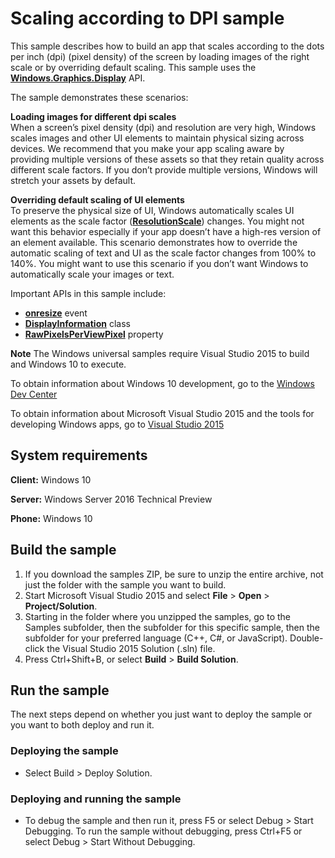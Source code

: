 <!---
  category: ControlsLayoutAndText
  samplefwlink: http://go.microsoft.com/fwlink/p/?LinkId=620537
--->

# Scaling according to DPI sample

This sample describes how to build an app that scales according to the dots per inch (dpi) (pixel density) of the screen by loading images of the right scale or by overriding default scaling. This sample uses the [**Windows.Graphics.Display**](http://msdn.microsoft.com/library/windows/apps/br226166) API.

The sample demonstrates these scenarios:

**Loading images for different dpi scales**  
When a screen’s pixel density (dpi) and resolution are very high, Windows scales images and other UI elements to maintain physical sizing across devices. We recommend that you make your app scaling aware by providing multiple versions of these assets so that they retain quality across different scale factors. If you don’t provide multiple versions, Windows will stretch your assets by default.

**Overriding default scaling of UI elements**  
To preserve the physical size of UI, Windows automatically scales UI elements as the scale factor ([**ResolutionScale**](http://msdn.microsoft.com/library/windows/apps/br226165)) changes. You might not want this behavior especially if your app doesn’t have a high-res version of an element available. This scenario demonstrates how to override the automatic scaling of text and UI as the scale factor changes from 100% to 140%. You might want to use this scenario if you don’t want Windows to automatically scale your images or text.

Important APIs in this sample include:

-   [**onresize**](http://msdn.microsoft.com/library/windows/apps/hh466035) event
-   [**DisplayInformation**](http://msdn.microsoft.com/library/windows/apps/dn264258) class
-   [**RawPixelsPerViewPixel**](https://msdn.microsoft.com/en-us/library/windows.graphics.display.displayinformation.rawpixelsperviewpixel.aspx) property

**Note** The Windows universal samples require Visual Studio 2015 to build and Windows 10 to execute.
 
To obtain information about Windows 10 development, go to the [Windows Dev Center](https://dev.windows.com)

To obtain information about Microsoft Visual Studio 2015 and the tools for developing Windows apps, go to [Visual Studio 2015](http://go.microsoft.com/fwlink/?LinkID=532422)

## System requirements

**Client:** Windows 10

**Server:** Windows Server 2016 Technical Preview

**Phone:** Windows 10

## Build the sample

1. If you download the samples ZIP, be sure to unzip the entire archive, not just the folder with the sample you want to build. 
2. Start Microsoft Visual Studio 2015 and select **File** \> **Open** \> **Project/Solution**.
3. Starting in the folder where you unzipped the samples, go to the Samples subfolder, then the subfolder for this specific sample, then the subfolder for your preferred language (C++, C#, or JavaScript). Double-click the Visual Studio 2015 Solution (.sln) file.
4. Press Ctrl+Shift+B, or select **Build** \> **Build Solution**.

## Run the sample

The next steps depend on whether you just want to deploy the sample or you want to both deploy and run it.

### Deploying the sample

- Select Build > Deploy Solution. 

### Deploying and running the sample

- To debug the sample and then run it, press F5 or select Debug >  Start Debugging. To run the sample without debugging, press Ctrl+F5 or select Debug > Start Without Debugging. 
